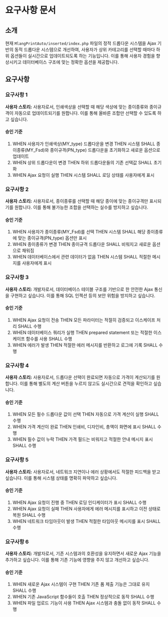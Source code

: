 # 요구사항 문서

## 소개

현재 `MlangPrintAuto/inserted/index.php` 파일의 정적 드롭다운 시스템을 Ajax 기반의 동적 드롭다운 시스템으로 개선하여, 사용자가 상위 카테고리를 선택할 때마다 하위 옵션들이 실시간으로 업데이트되도록 하는 기능입니다. 이를 통해 사용자 경험을 향상시키고 데이터베이스 구조에 맞는 정확한 옵션을 제공합니다.

## 요구사항

### 요구사항 1

**사용자 스토리:** 사용자로서, 인쇄색상을 선택할 때 해당 색상에 맞는 종이종류와 종이규격이 자동으로 업데이트되기를 원합니다. 이를 통해 올바른 조합만 선택할 수 있도록 하고 싶습니다.

#### 승인 기준

1. WHEN 사용자가 인쇄색상(MY_type) 드롭다운을 변경 THEN 시스템 SHALL 종이종류(MY_Fsd)와 종이규격(PN_type) 드롭다운을 초기화하고 새로운 옵션으로 업데이트
2. WHEN 상위 드롭다운이 변경 THEN 하위 드롭다운들의 기존 선택값 SHALL 초기화
3. WHEN Ajax 요청이 실행 THEN 시스템 SHALL 로딩 상태를 사용자에게 표시

### 요구사항 2

**사용자 스토리:** 사용자로서, 종이종류를 선택할 때 해당 종이에 맞는 종이규격만 표시되기를 원합니다. 이를 통해 불가능한 조합을 선택하는 실수를 방지하고 싶습니다.

#### 승인 기준

1. WHEN 사용자가 종이종류(MY_Fsd)를 선택 THEN 시스템 SHALL 해당 종이종류에 맞는 종이규격(PN_type) 옵션만 표시
2. WHEN 종이종류가 변경 THEN 종이규격 드롭다운 SHALL 비워지고 새로운 옵션으로 채워짐
3. WHEN 데이터베이스에서 관련 데이터가 없음 THEN 시스템 SHALL 적절한 메시지를 사용자에게 표시

### 요구사항 3

**사용자 스토리:** 개발자로서, 데이터베이스 테이블 구조를 기반으로 한 안전한 Ajax 통신을 구현하고 싶습니다. 이를 통해 SQL 인젝션 등의 보안 위험을 방지하고 싶습니다.

#### 승인 기준

1. WHEN Ajax 요청이 전송 THEN 모든 파라미터는 적절히 검증되고 이스케이프 처리 SHALL 수행
2. WHEN 데이터베이스 쿼리가 실행 THEN prepared statement 또는 적절한 이스케이프 함수를 사용 SHALL 수행
3. WHEN 에러가 발생 THEN 적절한 에러 메시지를 반환하고 로그에 기록 SHALL 수행

### 요구사항 4

**사용자 스토리:** 사용자로서, 드롭다운 선택이 완료되면 자동으로 가격이 계산되기를 원합니다. 이를 통해 별도의 계산 버튼을 누르지 않고도 실시간으로 견적을 확인하고 싶습니다.

#### 승인 기준

1. WHEN 모든 필수 드롭다운 값이 선택 THEN 자동으로 가격 계산이 실행 SHALL 수행
2. WHEN 가격 계산이 완료 THEN 인쇄비, 디자인비, 총액이 화면에 표시 SHALL 수행
3. WHEN 필수 값이 누락 THEN 가격 필드는 비워지고 적절한 안내 메시지 표시 SHALL 수행

### 요구사항 5

**사용자 스토리:** 사용자로서, 네트워크 지연이나 에러 상황에서도 적절한 피드백을 받고 싶습니다. 이를 통해 시스템 상태를 명확히 파악하고 싶습니다.

#### 승인 기준

1. WHEN Ajax 요청이 진행 중 THEN 로딩 인디케이터가 표시 SHALL 수행
2. WHEN Ajax 요청이 실패 THEN 사용자에게 에러 메시지를 표시하고 이전 상태로 복원 SHALL 수행
3. WHEN 네트워크 타임아웃이 발생 THEN 적절한 타임아웃 메시지를 표시 SHALL 수행

### 요구사항 6

**사용자 스토리:** 개발자로서, 기존 시스템과의 호환성을 유지하면서 새로운 Ajax 기능을 추가하고 싶습니다. 이를 통해 기존 기능에 영향을 주지 않고 개선하고 싶습니다.

#### 승인 기준

1. WHEN 새로운 Ajax 시스템이 구현 THEN 기존 폼 제출 기능은 그대로 유지 SHALL 수행
2. WHEN 기존 JavaScript 함수들이 호출 THEN 정상적으로 동작 SHALL 수행
3. WHEN 파일 업로드 기능이 사용 THEN Ajax 시스템과 충돌 없이 동작 SHALL 수행